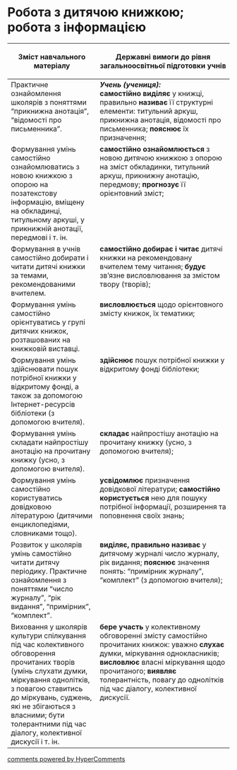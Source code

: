 <div id="hypercomments_widget" class="js-hypercomments-widget invisible"></div>

# Робота з дитячою книжкою; робота з інформацією

<table>
<thead>
  <tr>
    <th width="40%" align="center"><p>Зміст навчального матеріалу</p></td>
    <th width="60%" align="center"><p>Державні вимоги до рівня загальноосвітньої підготовки учнів</p></td>
  </tr>
</thead>
<tbody>
  <tr>
    <td width="40%" style="vertical-align:top !important;">
Практичне ознайомлення школярів з поняттями “прикнижна анотація”, “відомості про письменника”.<br></td>
    <td width="60%" style="vertical-align:top !important;">
<i><b>Учень (учениця):</b></i><br>
<b>самостійно виділяє</b> у книжці, правильно <b>називає</b> її структурні елементи: титульний аркуш, прикнижна анотація, відомості про письменника; <b>пояснює</b> їх призначення;<br></td>
  </tr>
  <tr>
    <td width="40%" style="vertical-align:top !important;">
Формування умінь самостійно ознайомлюватись з новою книжкою з опорою на позатекстову інформацію, вміщену на обкладинці, титульному аркуші, у прикнижній анотації, передмові і т. ін.</td>
    <td width="60%" style="vertical-align:top !important;">
<b>самостійно ознайомлюється</b> з новою дитячою книжкою з опорою на зміст обкладинки, титульний аркуш, прикнижну анотацію, передмову; <b>прогнозує</b> її орієнтовний зміст;<br></td>
  </tr>
  <tr>
    <td width="40%" style="vertical-align:top !important;">
Формування в учнів самостійно добирати і читати дитячі книжки за темами, рекомендованими вчителем.</td>
    <td width="60%" style="vertical-align:top !important;">
<b>самостійно добирає і читає</b> дитячі книжки на рекомендовану вчителем тему читання; <b>будує</b> зв’язне висловлювання за змістом твору (творів);<br></td>
  </tr>
  <tr>
    <td width="40%" style="vertical-align:top !important;">
Формування умінь самостійно орієнтуватись у групі дитячих книжок, розташованих на книжковій виставці.</td>
    <td width="60%" style="vertical-align:top !important;">
<b>висловлюється</b> щодо орієнтовного змісту книжок, їх тематики;</td>
  </tr>
  <tr>
    <td width="40%" style="vertical-align:top !important;">
Формування умінь здійснювати пошук потрібної книжки у відкритому фонді, а також за допомогою Інтернет-ресурсів бібліотеки (з допомогою вчителя).</td>
    <td width="60%" style="vertical-align:top !important;">
<b>здійснює</b> пошук потрібної книжки у відкритому фонді бібліотеки;</td>
  </tr>
  <tr>
    <td width="40%" style="vertical-align:top !important;">
Формування умінь складати найпростішу анотацію на прочитану книжку (усно, з допомогою вчителя).<br></td>
    <td width="60%" style="vertical-align:top !important;">
<b>складає</b> найпростішу анотацію на прочитану книжку (усно, з допомогою вчителя);<br></td>
  </tr>
  <tr>
    <td width="40%" style="vertical-align:top !important;">
Формування умінь самостійно користуватись довідковою літературою (дитячими енциклопедіями, словниками тощо).<br></td>
    <td width="60%" style="vertical-align:top !important;">
<b>усвідомлює</b> призначення довідкової літератури; <b>самостійно користується</b> нею для пошуку потрібної інформації, розширення та поповнення своїх знань;<br></td>
  </tr>
  <tr>
    <td width="40%" style="vertical-align:top !important;">
Розвиток у школярів умінь самостійно читати дитячу періодику. Практичне ознайомлення з поняттями “число журналу”, “рік видання”, “примірник”, “комплект”.<br></td>
    <td width="60%" style="vertical-align:top !important;">
<b>виділяє, правильно називає</b> у дитячому журналі число журналу, рік видання; <b>пояснює</b> значення понять: “примірник журналу”, “комплект” (з допомогою вчителя);<br></td>
  </tr>
  <tr>
    <td width="40%" style="vertical-align:top !important;">
Виховання у школярів культури спілкування під час колективного обговорення прочитаних творів (умінь слухати думки, міркування однолітків, з повагою ставитись до міркувань, суджень, які не збігаються з власними; бути толерантними під час діалогу, колективної дискусії і т. ін.<br></td>
    <td width="60%" style="vertical-align:top !important;">
<b>бере участь</b> у колективному обговоренні змісту самостійно прочитаних книжок: уважно <b>слухає</b> думки, міркування однокласників; <b>висловлює</b> власні міркування щодо прочитаного; <b>виявляє</b> толерантність, повагу до однолітків під час діалогу, колективної дискусії.</td>
  </tr>
</tbody>
</table>

<div class="js-hypercomments-container">
<a href="http://hypercomments.com" class="hc-link" title="comments widget">comments powered by HyperComments</a>
</div>
